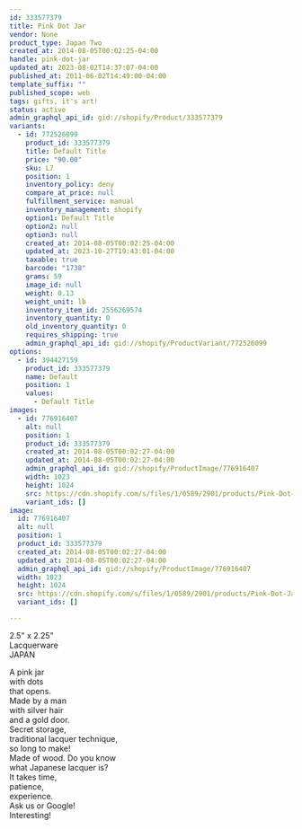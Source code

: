 ```yaml
---
id: 333577379
title: Pink Dot Jar
vendor: None
product_type: Japan Two
created_at: 2014-08-05T00:02:25-04:00
handle: pink-dot-jar
updated_at: 2023-08-02T14:37:07-04:00
published_at: 2011-06-02T14:49:00-04:00
template_suffix: ""
published_scope: web
tags: gifts, it's art!
status: active
admin_graphql_api_id: gid://shopify/Product/333577379
variants:
  - id: 772526099
    product_id: 333577379
    title: Default Title
    price: "90.00"
    sku: L7
    position: 1
    inventory_policy: deny
    compare_at_price: null
    fulfillment_service: manual
    inventory_management: shopify
    option1: Default Title
    option2: null
    option3: null
    created_at: 2014-08-05T00:02:25-04:00
    updated_at: 2023-10-27T19:43:01-04:00
    taxable: true
    barcode: "1738"
    grams: 59
    image_id: null
    weight: 0.13
    weight_unit: lb
    inventory_item_id: 2556269574
    inventory_quantity: 0
    old_inventory_quantity: 0
    requires_shipping: true
    admin_graphql_api_id: gid://shopify/ProductVariant/772526099
options:
  - id: 394427159
    product_id: 333577379
    name: Default
    position: 1
    values:
      - Default Title
images:
  - id: 776916407
    alt: null
    position: 1
    product_id: 333577379
    created_at: 2014-08-05T00:02:27-04:00
    updated_at: 2014-08-05T00:02:27-04:00
    admin_graphql_api_id: gid://shopify/ProductImage/776916407
    width: 1023
    height: 1024
    src: https://cdn.shopify.com/s/files/1/0589/2901/products/Pink-Dot-Jar_1.jpeg?v=1407211347
    variant_ids: []
image:
  id: 776916407
  alt: null
  position: 1
  product_id: 333577379
  created_at: 2014-08-05T00:02:27-04:00
  updated_at: 2014-08-05T00:02:27-04:00
  admin_graphql_api_id: gid://shopify/ProductImage/776916407
  width: 1023
  height: 1024
  src: https://cdn.shopify.com/s/files/1/0589/2901/products/Pink-Dot-Jar_1.jpeg?v=1407211347
  variant_ids: []

---
```


2.5" x 2.25"  
Lacquerware  
JAPAN

<!-- td {border: 1px solid #ccc;}br {mso-data-placement:same-cell;} -->

A pink jar  
with dots  
that opens.  
Made by a man  
with silver hair  
and a gold door.  
Secret storage,  
traditional lacquer technique,  
so long to make!  
Made of wood. Do you know  
what Japanese lacquer is?  
It takes time,  
patience,  
experience.  
Ask us or Google!  
Interesting!